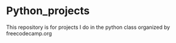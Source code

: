# Python_projects
This repository is for projects I do in the python class organized by freecodecamp.org
